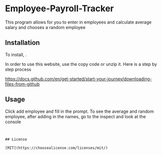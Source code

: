 # Employee-Payroll-Tracker

This program allows for you to enter in employees and calculate average salary and chooses a random employee

## Installation

To install, .

In order to use this website, use the copy code or unzip it. Here is a step by step process

https://docs.github.com/en/get-started/start-your-journey/downloading-files-from-github

## Usage

Click add employee and fill in the prompt.  To see the average and random employee, after adding in the names, go to the inspect and look at the console
```


## License

[MIT](https://choosealicense.com/licenses/mit/)
